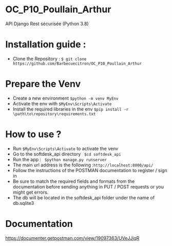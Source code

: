 # OC_P10_Poullain_Arthur

API Django Rest sécurisée (Python 3.8)

# Installation guide :
* Clone the Repository : ```$ git clone https://github.com/Barbecuecitron/OC_P10_Poullain_Arthur ```

# Prepare the Venv 
* Create a new environment ``` $python -m venv MyEnv ```
* Activate the env with ``` $MyEnv\Scripts\Activate ```
* Install the required libraries in the env ``` $pip install -r \path\to\repository\requirements.txt ```

# How to use ?
* Run ``` $MyEnv\Scripts\Activate ``` to activate the venv
* Go to the softdesk_api directory ``` $cd softdesk_api```
* Run the app : ``` $python manage.py runserver```
* The main url address is the following :``` http://localhost:8000/api/ ```
* Follow the instructions of the POSTMAN documentation to register / sign in
* Be sure to match the required fields and formats from the documentation before sending anything in PUT / POST requests or you might get errors.
* The db will be located in the softdesk_api folder under the name of db.sqlite3

# Documentation
https://documenter.getpostman.com/view/19097363/UVeJJjqR
